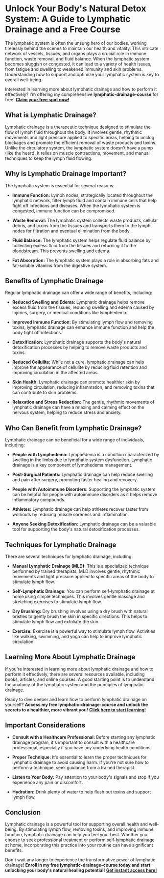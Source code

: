 # Unlock Your Body's Natural Detox System: A Guide to Lymphatic Drainage and a Free Course

The lymphatic system is often the unsung hero of our bodies, working tirelessly behind the scenes to maintain our health and vitality. This intricate network of vessels, tissues, and organs plays a crucial role in immune function, waste removal, and fluid balance. When the lymphatic system becomes sluggish or congested, it can lead to a variety of health issues, from fatigue and swelling to weakened immunity and skin problems. Understanding how to support and optimize your lymphatic system is key to overall well-being.

Interested in learning more about lymphatic drainage and how to perform it effectively? I'm offering my comprehensive **lymphatic-drainage-course** for free! [**Claim your free spot now!**](https://udemywork.com/lymphatic-drainage-course)

## What is Lymphatic Drainage?

Lymphatic drainage is a therapeutic technique designed to stimulate the flow of lymph fluid throughout the body. It involves gentle, rhythmic movements and light pressure applied to specific areas, helping to unclog blockages and promote the efficient removal of waste products and toxins. Unlike the circulatory system, the lymphatic system doesn't have a pump (like the heart). It relies on muscle contractions, movement, and manual techniques to keep the lymph fluid flowing.

## Why is Lymphatic Drainage Important?

The lymphatic system is essential for several reasons:

*   **Immune Function:** Lymph nodes, strategically located throughout the lymphatic network, filter lymph fluid and contain immune cells that help fight off infections and diseases. When the lymphatic system is congested, immune function can be compromised.

*   **Waste Removal:** The lymphatic system collects waste products, cellular debris, and toxins from the tissues and transports them to the lymph nodes for filtration and eventual elimination from the body.

*   **Fluid Balance:** The lymphatic system helps regulate fluid balance by collecting excess fluid from the tissues and returning it to the bloodstream. This prevents swelling and edema.

*   **Fat Absorption:** The lymphatic system plays a role in absorbing fats and fat-soluble vitamins from the digestive system.

## Benefits of Lymphatic Drainage

Regular lymphatic drainage can offer a wide range of benefits, including:

*   **Reduced Swelling and Edema:** Lymphatic drainage helps remove excess fluid from the tissues, reducing swelling and edema caused by injuries, surgery, or medical conditions like lymphedema.

*   **Improved Immune Function:** By stimulating lymph flow and removing toxins, lymphatic drainage can enhance immune function and help the body fight off infections.

*   **Detoxification:** Lymphatic drainage supports the body's natural detoxification processes by helping to remove waste products and toxins.

*   **Reduced Cellulite:** While not a cure, lymphatic drainage can help improve the appearance of cellulite by reducing fluid retention and improving circulation in the affected areas.

*   **Skin Health:** Lymphatic drainage can promote healthier skin by improving circulation, reducing inflammation, and removing toxins that can contribute to skin problems.

*   **Relaxation and Stress Reduction:** The gentle, rhythmic movements of lymphatic drainage can have a relaxing and calming effect on the nervous system, helping to reduce stress and anxiety.

## Who Can Benefit from Lymphatic Drainage?

Lymphatic drainage can be beneficial for a wide range of individuals, including:

*   **People with Lymphedema:** Lymphedema is a condition characterized by swelling in the limbs due to lymphatic system dysfunction. Lymphatic drainage is a key component of lymphedema management.

*   **Post-Surgical Patients:** Lymphatic drainage can help reduce swelling and pain after surgery, promoting faster healing and recovery.

*   **People with Autoimmune Disorders:** Supporting the lymphatic system can be helpful for people with autoimmune disorders as it helps remove inflammatory compounds.

*   **Athletes:** Lymphatic drainage can help athletes recover faster from workouts by reducing muscle soreness and inflammation.

*   **Anyone Seeking Detoxification:** Lymphatic drainage can be a valuable tool for supporting the body's natural detoxification processes.

## Techniques for Lymphatic Drainage

There are several techniques for lymphatic drainage, including:

*   **Manual Lymphatic Drainage (MLD):** This is a specialized technique performed by trained therapists. MLD involves gentle, rhythmic movements and light pressure applied to specific areas of the body to stimulate lymph flow.

*   **Self-Lymphatic Drainage:** You can perform self-lymphatic drainage at home using simple techniques. This involves gentle massage and stretching exercises to stimulate lymph flow.

*   **Dry Brushing:** Dry brushing involves using a dry brush with natural bristles to gently brush the skin in specific directions. This helps to stimulate lymph flow and exfoliate the skin.

*   **Exercise:** Exercise is a powerful way to stimulate lymph flow. Activities like walking, swimming, and yoga can help to improve lymphatic circulation.

## Learning More About Lymphatic Drainage

If you're interested in learning more about lymphatic drainage and how to perform it effectively, there are several resources available, including books, articles, and online courses. A good starting point is to understand the anatomy of the lymphatic system and the principles of lymphatic drainage.

Ready to dive deeper and learn how to perform lymphatic drainage on yourself? **Access my free lymphatic-drainage-course and unlock the secrets to a healthier, more vibrant you!** [**Click here to start learning!**](https://udemywork.com/lymphatic-drainage-course)

## Important Considerations

*   **Consult with a Healthcare Professional:** Before starting any lymphatic drainage program, it's important to consult with a healthcare professional, especially if you have any underlying health conditions.

*   **Proper Technique:** It's essential to learn the proper techniques for lymphatic drainage to avoid causing harm. If you're not sure how to perform a technique, seek guidance from a trained therapist.

*   **Listen to Your Body:** Pay attention to your body's signals and stop if you experience any pain or discomfort.

*   **Hydration:** Drink plenty of water to help flush out toxins and support lymph flow.

## Conclusion

Lymphatic drainage is a powerful tool for supporting overall health and well-being. By stimulating lymph flow, removing toxins, and improving immune function, lymphatic drainage can help you feel your best. Whether you choose to seek professional treatment or perform self-lymphatic drainage at home, incorporating this practice into your routine can have significant benefits.

Don't wait any longer to experience the transformative power of lymphatic drainage! **Enroll in my free lymphatic-drainage-course today and start unlocking your body's natural healing potential!** [**Get instant access here!**](https://udemywork.com/lymphatic-drainage-course)
